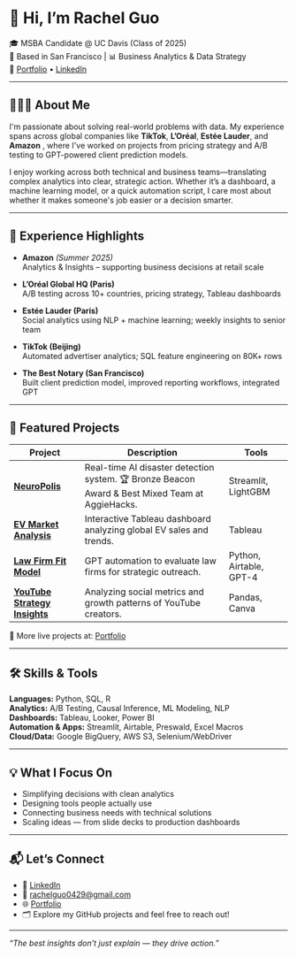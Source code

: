 # 👋 Hi, I’m Rachel Guo

🎓 MSBA Candidate @ UC Davis (Class of 2025)  
📍 Based in San Francisco | 📊 Business Analytics & Data Strategy  
🔗 [Portfolio](https://fluffy-space-lamp-q7wpx995445f99gw.github.dev/) • [LinkedIn](https://www.linkedin.com/in/rachelqingguo)

---

## 👩🏻‍💻 About Me

I'm passionate about solving real-world problems with data. My experience spans across global companies like **TikTok**, **L’Oréal**, **Estée Lauder**, and **Amazon** , where I've worked on projects from pricing strategy and A/B testing to GPT-powered client prediction models.

I enjoy working across both technical and business teams—translating complex analytics into clear, strategic action. Whether it’s a dashboard, a machine learning model, or a quick automation script, I care most about whether it makes someone's job easier or a decision smarter.

---

## 💼 Experience Highlights

- **Amazon** *(Summer 2025)*  
  Analytics & Insights – supporting business decisions at retail scale

- **L’Oréal Global HQ (Paris)**  
  A/B testing across 10+ countries, pricing strategy, Tableau dashboards

- **Estée Lauder (Paris)**  
  Social analytics using NLP + machine learning; weekly insights to senior team

- **TikTok (Beijing)**  
  Automated advertiser analytics; SQL feature engineering on 80K+ rows

- **The Best Notary (San Francisco)**  
  Built client prediction model, improved reporting workflows, integrated GPT

---

## 📌 Featured Projects

| Project | Description | Tools |
|--------|-------------|-------|
| [**NeuroPolis**](https://github.com/rachelqingguo/NeuroPolis) | Real-time AI disaster detection system. 🏆 Bronze Beacon Award & Best Mixed Team at AggieHacks. | Streamlit, LightGBM |
| [**EV Market Analysis**](https://github.com/rachelqingguo/Eletronic-Vehicles-Analysis) | Interactive Tableau dashboard analyzing global EV sales and trends. | Tableau |
| [**Law Firm Fit Model**](https://github.com/rachelqingguo/law-firm-prediction) | GPT automation to evaluate law firms for strategic outreach. | Python, Airtable, GPT-4 |
| [**YouTube Strategy Insights**](https://github.com/rachelqingguo/youtubeanalysis) | Analyzing social metrics and growth patterns of YouTube creators. | Pandas, Canva |

🔗 More live projects at: [Portfolio](https://rachelqingguo.github.io/personal-portfolio/)

---

## 🛠 Skills & Tools

**Languages:** Python, SQL, R  
**Analytics:** A/B Testing, Causal Inference, ML Modeling, NLP  
**Dashboards:** Tableau, Looker, Power BI  
**Automation & Apps:** Streamlit, Airtable, Preswald, Excel Macros  
**Cloud/Data:** Google BigQuery, AWS S3, Selenium/WebDriver

---

## 💡 What I Focus On

- Simplifying decisions with clean analytics  
- Designing tools people actually use  
- Connecting business needs with technical solutions  
- Scaling ideas — from slide decks to production dashboards

---

## 📬 Let’s Connect

- 💼 [LinkedIn](https://www.linkedin.com/in/rachelqingguo)  
- 📧 rachelguo0429@gmail.com  
- 🌐 [Portfolio](https://fluffy-space-lamp-q7wpx995445f99gw.github.dev/)  
- 🗂 Explore my GitHub projects and feel free to reach out!

---

*“The best insights don’t just explain — they drive action.”*
